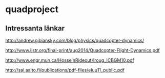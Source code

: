 # quadproject

## Intressanta länkar
http://andrew.gibiansky.com/blog/physics/quadcopter-dynamics/

http://www.ijstr.org/final-print/aug2014/Quadcopter-Flight-Dynamics.pdf

http://www.engr.mun.ca/HosseinRideoutKroug_ICBGM10.pdf

http://sal.aalto.fi/publications/pdf-files/eluu11_public.pdf
